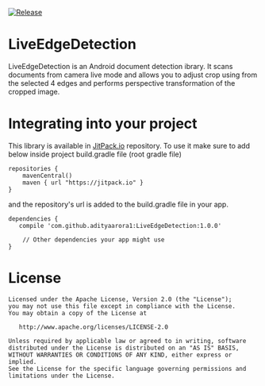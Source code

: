 [![Release](https://jitpack.io/v/adityaarora1/LiveEdgeDetection.svg)](https://jitpack.io/#adityaarora1/LiveEdgeDetection)

# LiveEdgeDetection

LiveEdgeDetection is an Android document detection ibrary. It scans documents from camera live mode and allows you to adjust crop using from the selected 4 edges and performs perspective transformation of the cropped image.

# Integrating into your project
This library is available in [JitPack.io](https://jitpack.io/) repository.
To use it make sure to add below inside project build.gradle file (root gradle file)

```
repositories {
    mavenCentral()
    maven { url "https://jitpack.io" }
}
```

and the repository's url is added to the build.gradle file in your app.

```
dependencies {
   compile 'com.github.adityaarora1:LiveEdgeDetection:1.0.0'
   
    // Other dependencies your app might use
}
```

# License
```
Licensed under the Apache License, Version 2.0 (the "License");
you may not use this file except in compliance with the License.
You may obtain a copy of the License at

   http://www.apache.org/licenses/LICENSE-2.0

Unless required by applicable law or agreed to in writing, software
distributed under the License is distributed on an "AS IS" BASIS,
WITHOUT WARRANTIES OR CONDITIONS OF ANY KIND, either express or implied.
See the License for the specific language governing permissions and
limitations under the License.
```
